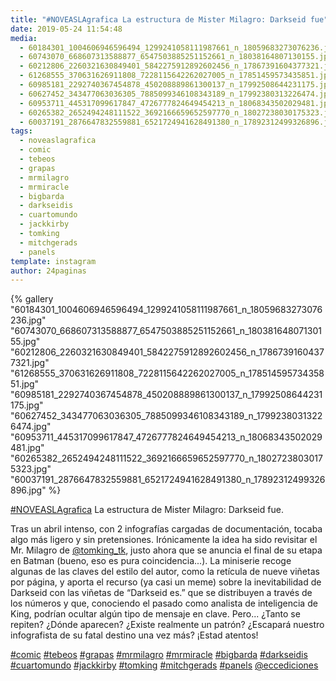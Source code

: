 ```yaml
---
title: "#NOVEASLAgrafica La estructura de Mister Milagro: Darkseid fue"
date: 2019-05-24 11:54:48
media: 
  - 60184301_1004606946596494_1299241058111987661_n_18059683273076236.jpg
  - 60743070_668607313588877_6547503885251152661_n_18038164807130155.jpg
  - 60212806_2260321630849401_5842275912892602456_n_17867391604377321.jpg
  - 61268555_370631626911808_7228115642262027005_n_17851459573435851.jpg
  - 60985181_2292740367454878_450208889861300137_n_17992508644231175.jpg
  - 60627452_343477063036305_7885099346108343189_n_17992380313226474.jpg
  - 60953711_445317099617847_4726777824649454213_n_18068343502029481.jpg
  - 60265382_2652494248111522_3692166659652597770_n_18027238030175323.jpg
  - 60037191_2876647832559881_6521724941628491380_n_17892312499326896.jpg
tags: 
  - noveaslagrafica
  - comic
  - tebeos
  - grapas
  - mrmilagro
  - mrmiracle
  - bigbarda
  - darkseidis
  - cuartomundo
  - jackkirby
  - tomking
  - mitchgerads
  - panels
template: instagram
author: 24paginas
---
```


{% gallery "60184301_1004606946596494_1299241058111987661_n_18059683273076236.jpg" "60743070_668607313588877_6547503885251152661_n_18038164807130155.jpg" "60212806_2260321630849401_5842275912892602456_n_17867391604377321.jpg" "61268555_370631626911808_7228115642262027005_n_17851459573435851.jpg" "60985181_2292740367454878_450208889861300137_n_17992508644231175.jpg" "60627452_343477063036305_7885099346108343189_n_17992380313226474.jpg" "60953711_445317099617847_4726777824649454213_n_18068343502029481.jpg" "60265382_2652494248111522_3692166659652597770_n_18027238030175323.jpg" "60037191_2876647832559881_6521724941628491380_n_17892312499326896.jpg" %}

[#NOVEASLAgrafica](/tags/noveaslagrafica) La estructura de Mister Milagro: Darkseid fue.

Tras un abril intenso, con 2 infografías cargadas de documentación, tocaba algo más ligero y sin pretensiones. Irónicamente la idea ha sido revisitar el Mr. Milagro de [@tomking_tk](https://instagram.com/tomking_tk), justo ahora que se anuncia el final de su etapa en Batman (bueno, eso es pura coincidencia...). La miniserie recoge algunas de las claves del estilo del autor, como la retícula de nueve viñetas por página, y aporta el recurso (ya casi un meme) sobre la inevitabilidad de Darkseid con las viñetas de “Darkseid es.” que se distribuyen a través de los números y que, conociendo el pasado como analista de inteligencia de King, podrían ocultar algún tipo de mensaje en clave. Pero... ¿Tanto se repiten? ¿Dónde aparecen? ¿Existe realmente un patrón? ¿Escapará nuestro infografista de su fatal destino una vez más? ¡Estad atentos!

[#comic](/tags/comic) [#tebeos](/tags/tebeos) [#grapas](/tags/grapas) [#mrmilagro](/tags/mrmilagro) [#mrmiracle](/tags/mrmiracle) [#bigbarda](/tags/bigbarda) [#darkseidis](/tags/darkseidis) [#cuartomundo](/tags/cuartomundo) [#jackkirby](/tags/jackkirby) [#tomking](/tags/tomking) [#mitchgerads](/tags/mitchgerads) [#panels](/tags/panels) [@eccediciones](https://instagram.com/eccediciones)
